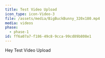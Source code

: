 ```yaml
---
title: Test Video Upload
icon_type: icon-Video-3
file: /assets/media/BigBuckBunny_320x180.mp4
media: videos
phase:
  - phase-1
id: ff6a07a7-f186-49c8-9cca-99cd89b808e1
---
```

<p>Hey Test Video Upload
</p>